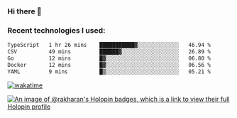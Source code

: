 ### Hi there 👋

### Recent technologies I used:
<!--START_SECTION:waka-->

```txt
TypeScript   1 hr 26 mins    ███████████▓░░░░░░░░░░░░░   46.94 %
CSV          49 mins         ██████▓░░░░░░░░░░░░░░░░░░   26.89 %
Go           12 mins         █▓░░░░░░░░░░░░░░░░░░░░░░░   06.80 %
Docker       12 mins         █▓░░░░░░░░░░░░░░░░░░░░░░░   06.56 %
YAML         9 mins          █▒░░░░░░░░░░░░░░░░░░░░░░░   05.21 %
```

<!--END_SECTION:waka-->
[![wakatime](https://wakatime.com/badge/user/fe50d444-0cee-4d14-a0b3-b9e8509eb4d0.svg)](https://wakatime.com/@fe50d444-0cee-4d14-a0b3-b9e8509eb4d0)

[![An image of @rakharan's Holopin badges, which is a link to view their full Holopin profile](https://holopin.me/rakharan)](https://holopin.io/@rakharan)
